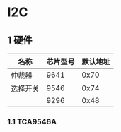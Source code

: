# I2C
## 1 硬件

| 名称     | 芯片型号 | 默认地址 |
| -------- | -------- | -------- |
| 仲裁器   | 9641     | 0x70     |
| 选择开关 | 9546     | 0x74     |
|          | 9296     | 0x48     |



### 1.1 TCA9546A
